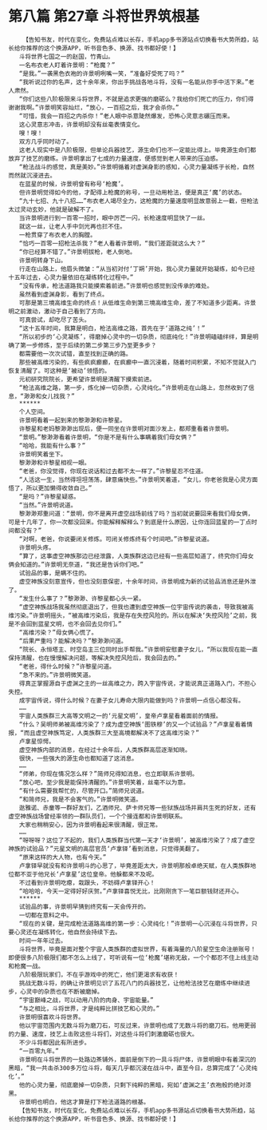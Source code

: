# 第八篇 第27章 斗将世界筑根基
        【告知书友，时代在变化，免费站点难以长存，手机app多书源站点切换看书大势所趋，站长给你推荐的这个换源APP，听书音色多、换源、找书都好使！】
       斗将世界七国之一的赵国，竹青山。
       一名布衣老人盯着许景明：“枪魔？”
       “是我。”一袭黑色衣袍的许景明咧嘴一笑，“准备好受死了吗？”
       “我听说过你的名声，这十余年来，你出手挑战各地斗将，没有一名能从你手中活下来。”老人肃然。
       “你们这些八阶极限来斗将世界，不就是追求更强的磨砺么？我给你们死亡的压力，你们得谢谢我啊。”许景明笑容灿烂，“放心，一百招之后，我才会杀你。”
       “可惜，我会一百招之内杀你！”老人眼中杀意陡然爆发，恐怖心灵意志碾压而来。
       这心灵意志冲击，许景明却没有丝毫表情变化。
       嗖！嗖！
       双方几乎同时动了。
       这老人现实中是八阶极限，但单论兵器技艺，源生命们也不一定能比得上。毕竟源生命们都放弃了技艺的磨练。许景明拿出了七成的力量速度，便感觉到老人带来的压迫感。
       “枪法战斗的感觉，真是美妙。”许景明循着对虚渊身影的感知，心灵力量凝练于长枪，自然而然就沉浸进去。
       在蓝星的时候，许景明曾有称号‘枪魔’。
       但许景明觉得如今的他，才配得上枪魔的称号，一旦动用枪法，便是真正‘魔’的状态。
       “九十七招、九十八招……”布衣老人竭尽全力，这枪魔的力量速度明显故意弱上一截，但枪法太过灵动玄妙，他就是破解不了。
       当许景明进行到一百零一招时，眼中厉芒一闪，长枪速度明显快了一丝。
       就这一丝，让老人手中剑光再也拦不住。
       一枪贯穿了布衣老人的胸膛。
       “恰巧一百零一招枪法杀我？”老人看着许景明，“我们差距就这么大？”
       “你已经算不错了。”许景明拔枪，老人倒地。
       许景明转身下山。
       行走在山路上，他眉头微皱：“从当初对付‘丁朔’开始，我心灵力量就开始凝练，如今已经十五年过去，心灵力量依旧在凝练转化过程中。”
       “没有传承，枪法道路我只能摸索着前进。”许景明也感觉到没传承的难处。
       虽然看到虚渊身影，看到了终点。
       可那是第三境高维生命的终点！从低维生命到第三境高维生命，差了不知道多少距离。许景明之前激动，激动于自己看到了方向。
       可真尝试，却吃尽了苦头。
       “这十五年时间，我算是明白，枪法高维之路，首先在于‘道路之纯’！”
       “所以初步的‘心灵凝练’，得磨掉心灵中的一切杂质，彻底纯化！”许景明磕磕绊绊，算是明确了第一步修炼，至于后续的第二步第三步乃至更多步？
       都需要他一次次试错，直至找到正确的路。
       那些被高维污染的，有些疯疯癫癫，在疯癫中一直沉浸着，随着时间积累，不知不觉就入门恢复清醒了。可这种是‘被动’领悟的。
       元初研究院院长，更希望许景明是清醒下摸索前进。
       “枪法高维之路，第一步，炼化掉一切杂质，心灵纯化。”许景明走在山路上，忽然收到了信息，“渺渺和女儿找我？”
       ******
       个人空间。
       许景明看着一起到来的黎渺渺和许黎星。
       许黎星和老妈黎渺渺出现后，便一同坐在许景明对面沙发上，都郑重看着许景明。
       “景明。”黎渺渺看着许景明，“你是不是有什么事瞒着我们母女俩？”
       “哈哈，我能有什么事？”
       许景明笑着坐下。
       黎渺渺和许黎星相视一眼。
       “老爸，你没觉得，你现在说话和过去都不太一样了。”许黎星忍不住道。
       “人活这一生，当然得坦坦荡荡，肆意痛快些。”许景明笑着道，“女儿，你老爸我是心灵方面悟了，所以更加懒得收敛自己。”
       “是吗？”许黎星疑惑。
       “当然。”许景明说道。
       黎渺渺郑重问道：“景明，你不是离开虚空战场前线了吗？当初就说要回来看我们母女俩，可是十几年了，你一次都没回来。你能解释解释么？到底是什么原因，让你连回蓝星的一丁点时间都没有？”
       “对啊，老爸，你说要闭关修炼。可闭关修炼终有个时间吧。”许黎星说道。
       许景明头疼。
       “算了，这事虚空神族那边已经泄露，人类族群这边已经有一些高层知道了，终究你们母女俩会知道的。”许景明无奈道，“我还是告诉你们吧。”
       试验品的事，是瞒不住的。
       虚空神族没刻意宣传，但也没刻意保密，十余年时间，许景明成为新的试验品消息还是外泄了。
       “发生什么事了？”黎渺渺、许黎星都心头一紧。
       “虚空神族战场我虽然彻底退出了，但我也遭到虚空神族一位宇宙传说的袭击，导致我被高维污染。”许景明摇头，“被高维污染后，我是存在失控风险的。所以在解决‘失控风险’之前，我是不会回到蓝星文明，也不会回去见你们。”
       “高维污染？”母女俩心慌了。
       “后果严重吗？能解决吗？”黎渺渺问道。
       “院长、永恒塔主、时空岛主三位同时出手帮我。”许景明安慰妻子女儿，“所以我现在能一直保持清醒，也在慢慢解决问题，等解决失控风险后，我会回去的。”
       “老爸，得什么时候？”许黎星问道。
       “急不来的。”许景明微笑道。
       得真正掌握源自于虚渊之主的一丝高维之力，跨入宇宙传说，才能说真正道路入门，不担心失控。
       成宇宙传说，得什么时候？在妻子女儿寿命大限内能做到吗？许景明一点信心都没有。
       ……
       宇宙人类族群三大高等文明之一的‘元星文明’，皇帝卢拿星看着面前的情报。
       “什么？吴明师弟被高维污染了？成为虚空神族‘图铁穆’的又一个试验品？”卢拿星看着情报，“而且虚空神族笃定，人类族群三大至高境都解决不了这高维污染？”
       卢拿星惊愕。
       虚空神族内部的消息，在经过十余年后，人类族群高层逐渐知晓。
       很快，一些强大的源生命也都知道了这消息。
       ……
       “师弟，你现在情况怎么样？”简师兄得知消息，也立即联系许景明。
       “放心吧，至少我是能保持清醒的。”许景明笑着，丝毫不以为意。
       “有什么需要我帮忙的，尽管开口。”简师兄说道。
       “和简师兄，我是不会客气的。”许景明微笑道。
       逖雅诺、赤童等一群好友们，乙酒师兄、萨卡师兄等一些狱族战场并肩共生死的好友，还有虚空神族战场曾经率领的一群队员们，一个个接连都和许景明联系。
       大家也稍稍安心，因为许景明看起来很清醒，很正常。
       ……
       “呀呀呀？这位了不起的，我们人类族群当代第一天才‘许景明’，被高维污染了？成了虚空神族的试验品？”元星文明的高层官员‘卢拿铎’看到消息，只觉得美翻了。
       “原来这样的大人物，也有今天。”
       卢拿铎早就没有和许景明斗的心思了，毕竟差距太大，许景明那般卓绝天赋，在人类族群地位都不亚于他兄长‘卢拿星’这位皇帝。他躲都来不及呢。
       不过看到许景明吃瘪，栽跟头，不妨碍卢拿铎开心！
       “哈哈哈，今天一定得好好庆贺。”卢拿铎喜悦无比，比刚刚贪下一笔巨额钱财还开心。
       ******
       试验品的事，许景明早猜到终究有一天会传开的。
       一切都在意料之中。
       “现在的关键，是完成枪法道路高维的第一步：心灵纯化！”许景明一心沉浸在斗将世界，只要心灵还在凝练转化，他自然会持续下去。
       时间一年年过去。
       斗将世界，毕竟是面对整个宇宙人类族群的虚拟世界，有着海量的八阶星空生命注册账号！即便很多八阶极限们都不怎么上线了，可听说有一位‘枪魔’堪称无敌，一个个都忍不住上线主动和枪魔一战。
       八阶极限玩家们，不在乎游戏中的死亡，他们更渴求有收获！
       挑战无数斗将，的确让许景明见识了五花八门的兵器技艺，让他枪法技艺在磨练中继续进步，心灵中的杂质也在不断被磨掉。
       “宇宙巅峰之战，可以动用八阶的肉身、宇宙能量。”
       “与之相比，斗将世界，才是纯粹比拼技艺和心灵的。”
       许景明很喜欢斗将世界。
       他以宇宙范围内无数斗将为磨刀石，可反过来，许景明也成了无数斗将的磨刀石。他用更弱的力量、速度，技艺上击败这些斗将们，对这些斗将们刺激磨砺也很大。
       不少斗将都因此有所进步。
       “一百零九年。”
       许景明在斗将世界的一处路边茶铺外，面前是倒下的一具斗将尸体，许景明眼中有着深沉的黑暗，“我一共击杀300多万位斗将，每天几乎都沉浸在战斗中，直至今日，总算完成了‘心灵纯化’。”
       他的心灵力量，彻底磨掉一切杂质，只剩下纯粹的黑暗，宛如‘虚渊之主’衣袍般的绝对漆黑。
       许景明也明白，他这才算是打下枪法道路的根基。
       【告知书友，时代在变化，免费站点难以长存，手机app多书源站点切换看书大势所趋，站长给你推荐的这个换源APP，听书音色多、换源、找书都好使！】